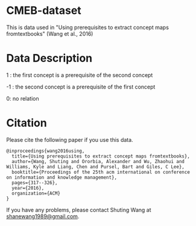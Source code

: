 # CMEB-dataset
This is data used in "Using prerequisites to extract concept maps fromtextbooks" (Wang et al., 2016)

# Data Description
1 : the first concept is a prerequisite of the second concept

-1 :  the second concept is a prerequisite of the first concept

0: no relation

# Citation
Please cite the following paper if you use this data.
```
@inproceedings{wang2016using,
  title={Using prerequisites to extract concept maps fromtextbooks},
  author={Wang, Shuting and Ororbia, Alexander and Wu, Zhaohui and Williams, Kyle and Liang, Chen and Pursel, Bart and Giles, C Lee},
  booktitle={Proceedings of the 25th acm international on conference on information and knowledge management},
  pages={317--326},
  year={2016},
  organization={ACM}
}
```
If you have any problems, please contact Shuting Wang at shanewang1989@gmail.com.
